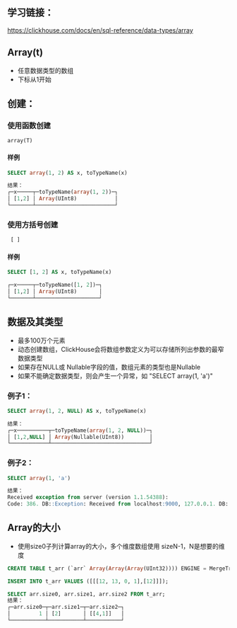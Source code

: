 

## 学习链接：

https://clickhouse.com/docs/en/sql-reference/data-types/array

## Array(t)

- 任意数据类型的数组
- 下标从1开始

## 创建：

### 使用函数创建

```text
array(T)
```
#### 样例

```sql
SELECT array(1, 2) AS x, toTypeName(x)

结果：
┌─x─────┬─toTypeName(array(1, 2))─┐
│ [1,2] │ Array(UInt8)            │
└───────┴─────────────────────────┘
```

### 使用方括号创建

```tex
 [ ]
```
#### 样例


```sql
SELECT [1, 2] AS x, toTypeName(x)

┌─x─────┬─toTypeName([1, 2])─┐
│ [1,2] │ Array(UInt8)       │
└───────┴────────────────────┘
```



## 数据及其类型

- 最多100万个元素
- 动态创建数组，ClickHouse会将数组参数定义为可以存储所列出参数的最窄数据类型
- 如果存在NULL或 Nullable字段的值，数组元素的类型也是Nullable
- 如果不能确定数据类型，则会产生一个异常，如  "SELECT array(1, 'a')"

### 例子1：

```sql
SELECT array(1, 2, NULL) AS x, toTypeName(x)

结果：
┌─x──────────┬─toTypeName(array(1, 2, NULL))─┐
│ [1,2,NULL] │ Array(Nullable(UInt8))        │
└────────────┴───────────────────────────────┘
```

### 例子2：

```sql
SELECT array(1, 'a')

结果：
Received exception from server (version 1.1.54388):
Code: 386. DB::Exception: Received from localhost:9000, 127.0.0.1. DB::Exception: There is no supertype for types UInt8, String because some of them are String/FixedString and some of them are not.
```

## Array的大小

- 使用size0子列计算array的大小，多个维度数组使用 sizeN-1，N是想要的维度

```sql
CREATE TABLE t_arr (`arr` Array(Array(Array(UInt32)))) ENGINE = MergeTree ORDER BY tuple();

INSERT INTO t_arr VALUES ([[[12, 13, 0, 1],[12]]]);

SELECT arr.size0, arr.size1, arr.size2 FROM t_arr;
结果：
┌─arr.size0─┬─arr.size1─┬─arr.size2─┐
│         1 │ [2]       │ [[4,1]]   │
└───────────┴───────────┴───────────┘
```





